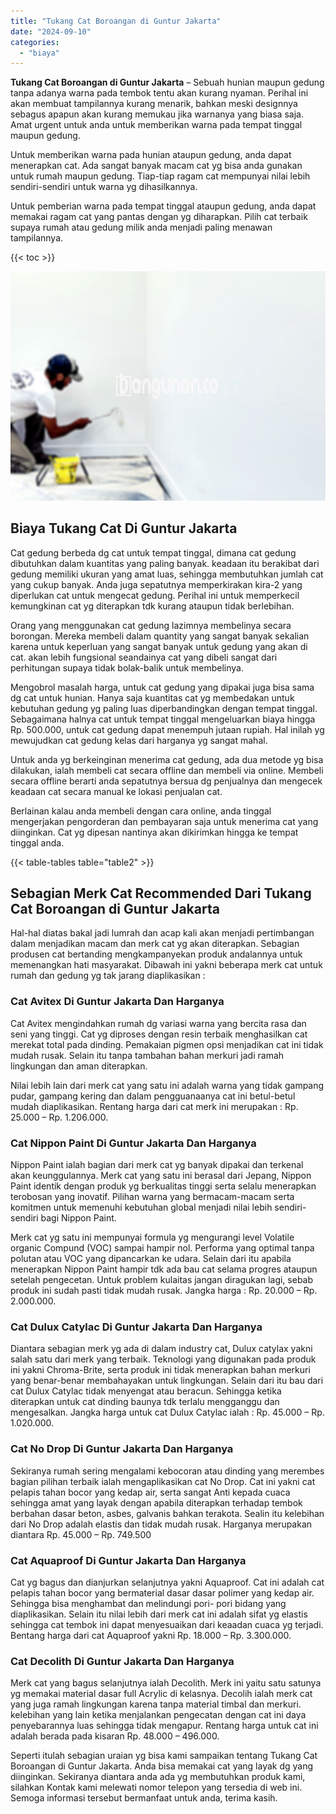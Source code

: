 ```yaml
---
title: "Tukang Cat Boroangan di Guntur Jakarta"
date: "2024-09-10"
categories: 
  - "biaya"
---
```


**Tukang Cat Boroangan di Guntur Jakarta** – Sebuah hunian maupun gedung tanpa adanya warna pada tembok tentu akan kurang nyaman. Perihal ini akan membuat tampilannya kurang menarik, bahkan meski designnya sebagus apapun akan kurang memukau jika warnanya yang biasa saja. Amat urgent untuk anda untuk memberikan warna pada tempat tinggal maupun gedung.

Untuk memberikan warna pada hunian ataupun gedung, anda dapat menerapkan cat. Ada sangat banyak macam cat yg bisa anda gunakan untuk rumah maupun gedung. Tiap-tiap ragam cat mempunyai nilai lebih sendiri-sendiri untuk warna yg dihasilkannya.

Untuk pemberian warna pada tempat tinggal ataupun gedung, anda dapat memakai ragam cat yang pantas dengan yg diharapkan. Pilih cat terbaik supaya rumah atau gedung milik anda menjadi paling menawan tampilannya.

{{< toc >}}

![Tukang Cat Boroangan di Guntur Jakarta](/images/jasa-cat-murah41.png)

## Biaya Tukang Cat Di Guntur Jakarta

Cat gedung berbeda dg cat untuk tempat tinggal, dimana cat gedung dibutuhkan dalam kuantitas yang paling banyak. keadaan itu berakibat dari gedung memiliki ukuran yang amat luas, sehingga membutuhkan jumlah cat yang cukup banyak. Anda juga sepatutnya memperkirakan kira-2 yang diperlukan cat untuk mengecat gedung. Perihal ini untuk memperkecil kemungkinan cat yg diterapkan tdk kurang ataupun tidak berlebihan.

Orang yang menggunakan cat gedung lazimnya membelinya secara borongan. Mereka membeli dalam quantity yang sangat banyak sekalian karena untuk keperluan yang sangat banyak untuk gedung yang akan di cat. akan lebih fungsional seandainya cat yang dibeli sangat dari perhitungan supaya tidak bolak-balik untuk membelinya.

Mengobrol masalah harga, untuk cat gedung yang dipakai juga bisa sama dg cat untuk hunian. Hanya saja kuantitas cat yg membedakan untuk kebutuhan gedung yg paling luas diperbandingkan dengan tempat tinggal. Sebagaimana halnya cat untuk tempat tinggal mengeluarkan biaya hingga Rp. 500.000, untuk cat gedung dapat menempuh jutaan rupiah. Hal inilah yg mewujudkan cat gedung kelas dari harganya yg sangat mahal.

Untuk anda yg berkeinginan menerima cat gedung, ada dua metode yg bisa dilakukan, ialah membeli cat secara offline dan membeli via online. Membeli secara offline berarti anda sepatutnya bersua dg penjualnya dan mengecek keadaan cat secara manual ke lokasi penjualan cat.

Berlainan kalau anda membeli dengan cara online, anda tinggal mengerjakan pengorderan dan pembayaran saja untuk menerima cat yang diinginkan. Cat yg dipesan nantinya akan dikirimkan hingga ke tempat tinggal anda.

{{< table-tables table="table2" >}}

## Sebagian Merk Cat Recommended Dari Tukang Cat Boroangan di Guntur Jakarta

Hal-hal diatas bakal jadi lumrah dan acap kali akan menjadi pertimbangan dalam menjadikan macam dan merk cat yg akan diterapkan. Sebagian produsen cat bertanding mengkampanyekan produk andalannya untuk memenangkan hati masyarakat. Dibawah ini yakni beberapa merk cat untuk rumah dan gedung yg tak jarang diaplikasikan :

### Cat Avitex Di Guntur Jakarta Dan Harganya

Cat Avitex mengindahkan rumah dg variasi warna yang bercita rasa dan seni yang tinggi. Cat yg diproses dengan resin terbaik menghasilkan cat merekat total pada dinding. Pemakaian pigmen opsi menjadikan cat ini tidak mudah rusak. Selain itu tanpa tambahan bahan merkuri jadi ramah lingkungan dan aman diterapkan.

Nilai lebih lain dari merk cat yang satu ini adalah warna yang tidak gampang pudar, gampang kering dan dalam pengguanaanya cat ini betul-betul mudah diaplikasikan. Rentang harga dari cat merk ini merupakan : Rp. 25.000 – Rp. 1.206.000.

### Cat Nippon Paint Di Guntur Jakarta Dan Harganya

Nippon Paint ialah bagian dari merk cat yg banyak dipakai dan terkenal akan keunggulannya. Merk cat yang satu ini berasal dari Jepang, Nippon Paint identik dengan produk yg berkualitas tinggi serta selalu menerapkan terobosan yang inovatif. Pilihan warna yang bermacam-macam serta komitmen untuk memenuhi kebutuhan global menjadi nilai lebih sendiri-sendiri bagi Nippon Paint.

Merk cat yg satu ini mempunyai formula yg mengurangi level Volatile organic Compund (VOC) sampai hampir nol. Performa yang optimal tanpa polutan atau VOC yang dipancarkan ke udara. Selain dari itu apabila menerapkan Nippon Paint hampir tdk ada bau cat selama progres ataupun setelah pengecetan. Untuk problem kulaitas jangan diragukan lagi, sebab produk ini sudah pasti tidak mudah rusak. Jangka harga : Rp. 20.000 – Rp. 2.000.000.

### Cat Dulux Catylac Di Guntur Jakarta Dan Harganya

Diantara sebagian merk yg ada di dalam industry cat, Dulux catylax yakni salah satu dari merk yang terbaik. Teknologi yang digunakan pada produk ini yakni Chroma-Brite, serta produk ini tidak menerapkan bahan merkuri yang benar-benar membahayakan untuk lingkungan. Selain dari itu bau dari cat Dulux Catylac tidak menyengat atau beracun. Sehingga ketika diterapkan untuk cat dinding baunya tdk terlalu mengganggu dan mengesalkan. Jangka harga untuk cat Dulux Catylac ialah : Rp. 45.000 – Rp. 1.020.000.

### Cat No Drop Di Guntur Jakarta Dan Harganya

Sekiranya rumah sering mengalami kebocoran atau dinding yang merembes bagian pilihan terbaik ialah mengaplikasikan cat No Drop. Cat ini yakni cat pelapis tahan bocor yang kedap air, serta sangat Anti kepada cuaca sehingga amat yang layak dengan apabila diterapkan terhadap tembok berbahan dasar beton, asbes, galvanis bahkan terakota. Sealin itu kelebihan dari No Drop adalah elastis dan tidak mudah rusak. Harganya merupakan diantara Rp. 45.000 – Rp. 749.500

### Cat Aquaproof Di Guntur Jakarta Dan Harganya

Cat yg bagus dan dianjurkan selanjutnya yakni Aquaproof. Cat ini adalah cat pelapis tahan bocor yang bermaterial dasar dasar polimer yang kedap air. Sehingga bisa menghambat dan melindungi pori- pori bidang yang diaplikasikan. Selain itu nilai lebih dari merk cat ini adalah sifat yg elastis sehingga cat tembok ini dapat menyesuaikan dari keaadan cuaca yg terjadi. Bentang harga dari cat Aquaproof yakni Rp. 18.000 – Rp. 3.300.000.

### Cat Decolith Di Guntur Jakarta Dan Harganya

Merk cat yang bagus selanjutnya ialah Decolith. Merk ini yaitu satu satunya yg memakai material dasar full Acrylic di kelasnya. Decolih ialah merk cat yang juga ramah lingkungan karena tanpa material timbal dan merkuri. kelebihan yang lain ketika menjalankan pengecatan dengan cat ini daya penyebarannya luas sehingga tidak mengapur. Rentang harga untuk cat ini adalah berada pada kisaran Rp. 48.000 – 496.000.

Seperti itulah sebagian uraian yg bisa kami sampaikan tentang Tukang Cat Boroangan di Guntur Jakarta. Anda bisa memakai cat yang layak dg yang diinginkan. Sekiranya diantara anda ada yg membutuhkan produk kami, silahkan Kontak kami melewati nomor telepon yang tersedia di web ini. Semoga informasi tersebut bermanfaat untuk anda, terima kasih.
